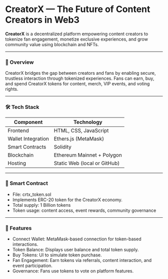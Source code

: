 # CreatorX — The Future of Content Creators in Web3

**CreatorX** is a decentralized platform empowering content creators to tokenize fan engagement, monetize exclusive experiences, and grow community value using blockchain and NFTs.

---

### 📌 Overview

CreatorX bridges the gap between creators and fans by enabling secure, trustless interaction through tokenized experiences. Fans can earn, buy, and spend CreatorX tokens for content, merch, VIP events, and voting rights.

---

### 🛠️ Tech Stack

| Component              | Technology                    |
|------------------------|-------------------------------|
| Frontend               | HTML, CSS, JavaScript         |
| Wallet Integration     | Ethers.js (MetaMask)          |
| Smart Contracts        | Solidity                      |
| Blockchain             | Ethereum Mainnet + Polygon    |
| Hosting                | Static Web (local or GitHub)  |

---

### 💸 Smart Contract

- File: crtx_token.sol
- Implements ERC-20 token for the CreatorX economy.
- Total supply: 1 Billion tokens
- Token usage: content access, event rewards, community governance

---

### 📲 Features

- Connect Wallet: MetaMask-based connection for token-based interactions.
- Token Balance: Displays user balance and total token supply.
- Buy Tokens: UI to simulate token purchase.
- Fan Engagement: Earn tokens via referrals, content interaction, and event participation.
- Governance: Fans use tokens to vote on platform features.
